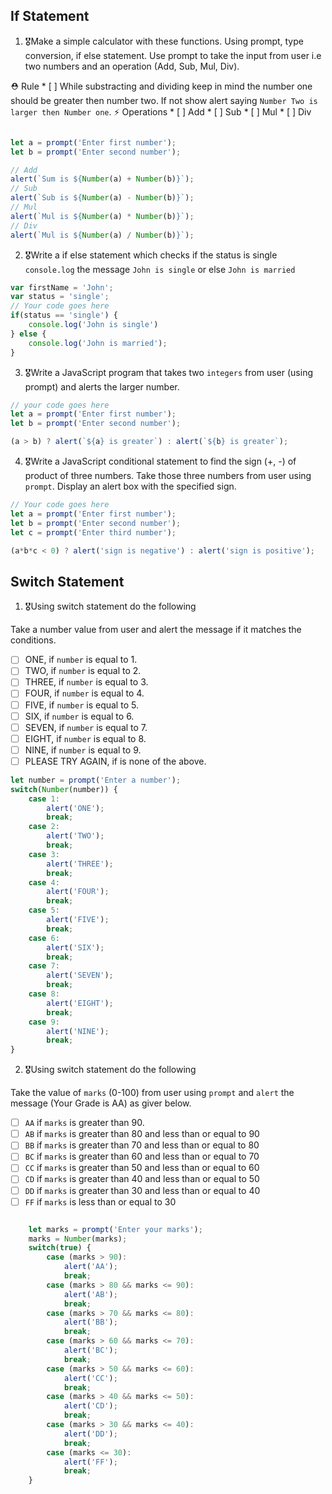 ## If Statement
1.  🎖Make a simple calculator with these functions. Using prompt, type conversion, if else statement. Use prompt to take the input from user i.e two numbers and an operation (Add, Sub, Mul, Div).

  ⛑ Rule
    * [ ] While substracting and dividing keep in mind the number one should be greater then number two. If not show alert saying `Number Two is larger then Number one`.
  ⚡️ Operations
    * [ ] Add
    * [ ] Sub
    * [ ] Mul
    * [ ] Div

```js

let a = prompt('Enter first number'); 
let b = prompt('Enter second number');

// Add
alert(`Sum is ${Number(a) + Number(b)}`);
// Sub
alert(`Sub is ${Number(a) - Number(b)}`);
// Mul
alert(`Mul is ${Number(a) * Number(b)}`);
// Div
alert(`Mul is ${Number(a) / Number(b)}`);

```

2. 🎖Write a if else statement which checks if the status is single `console.log` the message `John is single` or else `John is married`
```js
var firstName = 'John';
var status = 'single';
// Your code goes here
if(status == 'single') {
	console.log('John is single')
} else {
	console.log('John is married');
}
```

3. 🎖Write a JavaScript program that takes two `integers` from user (using prompt) and alerts the larger number.
```js
// your code goes here
let a = prompt('Enter first number');
let b = prompt('Enter second number');

(a > b) ? alert(`${a} is greater`) : alert(`${b} is greater`);

```

4. 🎖Write a JavaScript conditional statement to find the sign (+, -) of product of three numbers. Take those three numbers from user using `prompt`. Display an alert box with the specified sign.

```js
// Your code goes here
let a = prompt('Enter first number');
let b = prompt('Enter second number');
let c = prompt('Enter third number');

(a*b*c < 0) ? alert('sign is negative') : alert('sign is positive');
```

## Switch Statement

1. 🎖Using switch statement do the following

Take a number value from user and alert the message if it matches the conditions.
* [ ] ONE, if `number` is equal to 1.
* [ ] TWO, if `number` is equal to 2.
* [ ] THREE, if `number` is equal to 3.
* [ ] FOUR, if `number` is equal to 4.
* [ ] FIVE, if `number` is equal to 5.
* [ ] SIX, if `number` is equal to 6.
* [ ] SEVEN, if `number` is equal to 7.
* [ ] EIGHT, if `number` is equal to 8.
* [ ] NINE, if `number` is equal to 9.
* [ ] PLEASE TRY AGAIN, if  is none of the above.
```js
let number = prompt('Enter a number');
switch(Number(number)) {
	case 1: 
		alert('ONE');
		break;
	case 2: 
		alert('TWO');
		break;
	case 3: 
		alert('THREE');
		break;
	case 4: 
		alert('FOUR');
		break;
	case 5: 
		alert('FIVE');
		break;
	case 6: 
		alert('SIX');
		break;
	case 7: 
		alert('SEVEN');
		break;
	case 8: 
		alert('EIGHT');
		break;
	case 9: 
		alert('NINE');
		break;								
}
```

2. 🎖Using switch statement do the following

Take the value of `marks` (0-100) from user using `prompt` and `alert` the message (Your Grade is AA) as giver below.
* [ ] `AA` if `marks` is greater than 90.
* [ ] `AB` if `marks` is greater than 80 and less than or equal to 90
* [ ] `BB` if `marks` is greater than 70 and less than or equal to 80
* [ ] `BC` if `marks` is greater than 60 and less than or equal to 70
* [ ] `CC` if `marks` is greater than 50 and less than or equal to 60
* [ ] `CD` if `marks` is greater than 40 and less than or equal to 50
* [ ] `DD` if `marks` is greater than 30 and less than or equal to 40
* [ ] `FF` if `marks` is less than or equal to 30
```js

	let marks = prompt('Enter your marks');
	marks = Number(marks);
	switch(true) {
		case (marks > 90):
			alert('AA');
			break;
		case (marks > 80 && marks <= 90):
			alert('AB');
			break;
		case (marks > 70 && marks <= 80):
			alert('BB');
			break;
		case (marks > 60 && marks <= 70):
			alert('BC');
			break;	
		case (marks > 50 && marks <= 60):
			alert('CC');
			break;	
		case (marks > 40 && marks <= 50):
			alert('CD');
			break;	
		case (marks > 30 && marks <= 40):
			alert('DD');
			break;	
		case (marks <= 30):
			alert('FF');
			break;								
	}

```
